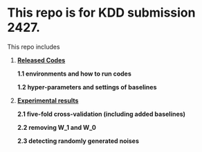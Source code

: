 # This repo is for KDD submission 2427. 

This repo includes 

1. [**Released Codes**](https://anonymous.4open.science/r/KDD-submit-CBC8/Codes.md)

    **1.1 environments and how to run codes**

    **1.2 hyper-parameters and settings of baselines**

2. [**Experimental results**](https://anonymous.4open.science/r/KDD-submit-CBC8/Experiments.md)

    **2.1 five-fold cross-validation (including added baselines)**

    **2.2 removing W_1 and W_0**

    **2.3 detecting randomly generated noises**

 